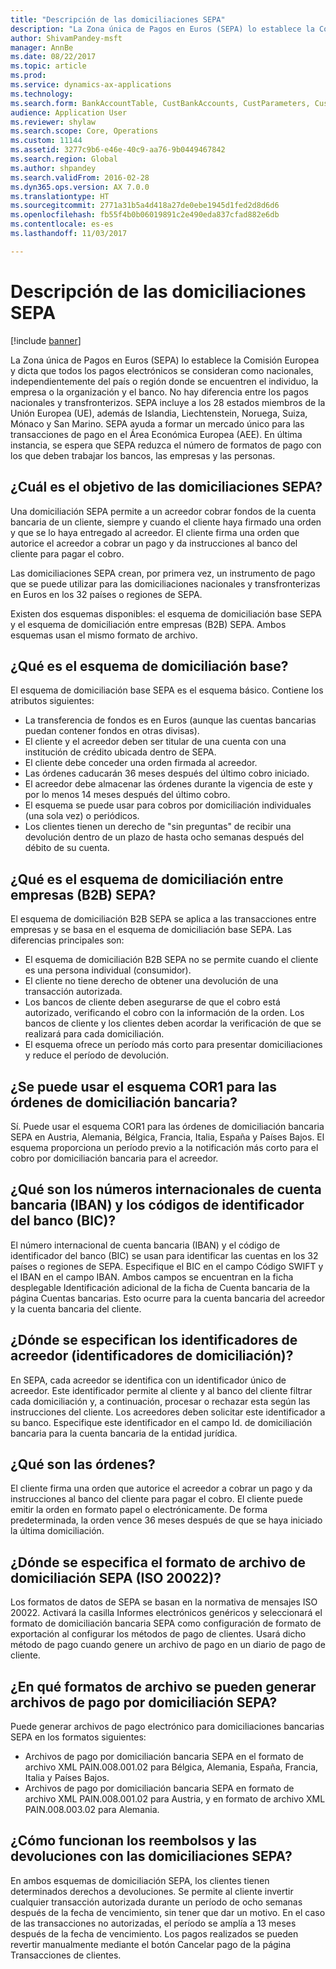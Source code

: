 ```yaml
---
title: "Descripción de las domiciliaciones SEPA"
description: "La Zona única de Pagos en Euros (SEPA) lo establece la Comisión Europea y dicta que todos los pagos electrónicos se consideran como nacionales, independientemente del país o región donde se encuentren el individuo, la empresa o la organización y el banco. No hay diferencia entre los pagos nacionales y transfronterizos. SEPA incluye a los 28 estados miembros de la Unión Europea (UE), además de Islandia, Liechtenstein, Noruega, Suiza, Mónaco y San Marino. SEPA ayuda a formar un mercado único para las transacciones de pago en el Área Económica Europea (AEE). En última instancia, se espera que SEPA reduzca el número de formatos de pago con los que deben trabajar los bancos, las empresas y las personas."
author: ShivamPandey-msft
manager: AnnBe
ms.date: 08/22/2017
ms.topic: article
ms.prod: 
ms.service: dynamics-ax-applications
ms.technology: 
ms.search.form: BankAccountTable, CustBankAccounts, CustParameters, CustTable
audience: Application User
ms.reviewer: shylaw
ms.search.scope: Core, Operations
ms.custom: 11144
ms.assetid: 3277c9b6-e46e-40c9-aa76-9b0449467842
ms.search.region: Global
ms.author: shpandey
ms.search.validFrom: 2016-02-28
ms.dyn365.ops.version: AX 7.0.0
ms.translationtype: HT
ms.sourcegitcommit: 2771a31b5a4d418a27de0ebe1945d1fed2d8d6d6
ms.openlocfilehash: fb55f4b0b06019891c2e490eda837cfad882e6db
ms.contentlocale: es-es
ms.lasthandoff: 11/03/2017

---
```


# <a name="sepa-direct-debit-overview"></a>Descripción de las domiciliaciones SEPA

[!include [banner](../includes/banner.md)]

La Zona única de Pagos en Euros (SEPA) lo establece la Comisión Europea y dicta que todos los pagos electrónicos se consideran como nacionales, independientemente del país o región donde se encuentren el individuo, la empresa o la organización y el banco. No hay diferencia entre los pagos nacionales y transfronterizos. SEPA incluye a los 28 estados miembros de la Unión Europea (UE), además de Islandia, Liechtenstein, Noruega, Suiza, Mónaco y San Marino. SEPA ayuda a formar un mercado único para las transacciones de pago en el Área Económica Europea (AEE). En última instancia, se espera que SEPA reduzca el número de formatos de pago con los que deben trabajar los bancos, las empresas y las personas.   

<a name="what-is-the-goal-of-sepa-direct-debits"></a>¿Cuál es el objetivo de las domiciliaciones SEPA?
---------------------------------------

Una domiciliación SEPA permite a un acreedor cobrar fondos de la cuenta bancaria de un cliente, siempre y cuando el cliente haya firmado una orden y que se lo haya entregado al acreedor. El cliente firma una orden que autorice el acreedor a cobrar un pago y da instrucciones al banco del cliente para pagar el cobro. 

Las domiciliaciones SEPA crean, por primera vez, un instrumento de pago que se puede utilizar para las domiciliaciones nacionales y transfronterizas en Euros en los 32 países o regiones de SEPA. 

Existen dos esquemas disponibles: el esquema de domiciliación base SEPA y el esquema de domiciliación entre empresas (B2B) SEPA. Ambos esquemas usan el mismo formato de archivo.

## <a name="what-is-the-core-direct-debit-scheme"></a>¿Qué es el esquema de domiciliación base?
El esquema de domiciliación base SEPA es el esquema básico. Contiene los atributos siguientes:
-   La transferencia de fondos es en Euros (aunque las cuentas bancarias puedan contener fondos en otras divisas).
-   El cliente y el acreedor deben ser titular de una cuenta con una institución de crédito ubicada dentro de SEPA.
-   El cliente debe conceder una orden firmada al acreedor.
-   Las órdenes caducarán 36 meses después del último cobro iniciado.
-   El acreedor debe almacenar las órdenes durante la vigencia de este y por lo menos 14 meses después del último cobro.
-   El esquema se puede usar para cobros por domiciliación individuales (una sola vez) o periódicos.
-   Los clientes tienen un derecho de "sin preguntas" de recibir una devolución dentro de un plazo de hasta ocho semanas después del débito de su cuenta.

## <a name="what-is-the-sepa-business-to-business-b2b-direct-debit-scheme"></a>¿Qué es el esquema de domiciliación entre empresas (B2B) SEPA?
El esquema de domiciliación B2B SEPA se aplica a las transacciones entre empresas y se basa en el esquema de domiciliación base SEPA. Las diferencias principales son:
-   El esquema de domiciliación B2B SEPA no se permite cuando el cliente es una persona individual (consumidor).
-   El cliente no tiene derecho de obtener una devolución de una transacción autorizada.
-   Los bancos de cliente deben asegurarse de que el cobro está autorizado, verificando el cobro con la información de la orden. Los bancos de cliente y los clientes deben acordar la verificación de que se realizará para cada domiciliación.
-   El esquema ofrece un período más corto para presentar domiciliaciones y reduce el período de devolución.

## <a name="can-i-use-the-cor1-scheme-for-direct-debit-mandates"></a>¿Se puede usar el esquema COR1 para las órdenes de domiciliación bancaria?
Sí. Puede usar el esquema COR1 para las órdenes de domiciliación bancaria SEPA en Austria, Alemania, Bélgica, Francia, Italia, España y Países Bajos. El esquema proporciona un período previo a la notificación más corto para el cobro por domiciliación bancaria para el acreedor.

## <a name="what-are-international-bank-account-numbers-iban-and-bank-identifier-codes-bic"></a>¿Qué son los números internacionales de cuenta bancaria (IBAN) y los códigos de identificador del banco (BIC)?
El número internacional de cuenta bancaria (IBAN) y el código de identificador del banco (BIC) se usan para identificar las cuentas en los 32 países o regiones de SEPA. Especifique el BIC en el campo Código SWIFT y el IBAN en el campo IBAN. Ambos campos se encuentran en la ficha desplegable Identificación adicional de la ficha de Cuenta bancaria de la página Cuentas bancarias. Esto ocurre para la cuenta bancaria del acreedor y la cuenta bancaria del cliente.

## <a name="where-do-i-enter-creditor-identifiers-direct-debit-ids"></a>¿Dónde se especifican los identificadores de acreedor (identificadores de domiciliación)?
En SEPA, cada acreedor se identifica con un identificador único de acreedor. Este identificador permite al cliente y al banco del cliente filtrar cada domiciliación y, a continuación, procesar o rechazar esta según las instrucciones del cliente. Los acreedores deben solicitar este identificador a su banco. Especifique este identificador en el campo Id. de domiciliación bancaria para la cuenta bancaria de la entidad jurídica.

## <a name="what-are-mandates"></a>¿Qué son las órdenes?
El cliente firma una orden que autorice el acreedor a cobrar un pago y da instrucciones al banco del cliente para pagar el cobro. El cliente puede emitir la orden en formato papel o electrónicamente. De forma predeterminada, la orden vence 36 meses después de que se haya iniciado la última domiciliación.

## <a name="where-do-i-specify-the-sepa-direct-debit-file-format-iso-20022"></a>¿Dónde se especifica el formato de archivo de domiciliación SEPA (ISO 20022)?
Los formatos de datos de SEPA se basan en la normativa de mensajes ISO 20022. Activará la casilla Informes electrónicos genéricos y seleccionará el formato de domiciliación bancaria SEPA como configuración de formato de exportación al configurar los métodos de pago de clientes. Usará dicho método de pago cuando genere un archivo de pago en un diario de pago de cliente.

## <a name="in-what-file-formats-can-i-generate-sepa-direct-debit-payment-files"></a>¿En qué formatos de archivo se pueden generar archivos de pago por domiciliación SEPA?
Puede generar archivos de pago electrónico para domiciliaciones bancarias SEPA en los formatos siguientes:
-   Archivos de pago por domiciliación bancaria SEPA en el formato de archivo XML PAIN.008.001.02 para Bélgica, Alemania, España, Francia, Italia y Países Bajos.
-   Archivos de pago por domiciliación bancaria SEPA en formato de archivo XML PAIN.008.001.02 para Austria, y en formato de archivo XML PAIN.008.003.02 para Alemania.

## <a name="how-do-refunds-and-returns-work-with-sepa-direct-debits"></a>¿Cómo funcionan los reembolsos y las devoluciones con las domiciliaciones SEPA?
En ambos esquemas de domiciliación SEPA, los clientes tienen determinados derechos a devoluciones. Se permite al cliente invertir cualquier transacción autorizada durante un período de ocho semanas después de la fecha de vencimiento, sin tener que dar un motivo. En el caso de las transacciones no autorizadas, el período se amplía a 13 meses después de la fecha de vencimiento. Los pagos realizados se pueden revertir manualmente mediante el botón Cancelar pago de la página Transacciones de clientes.






